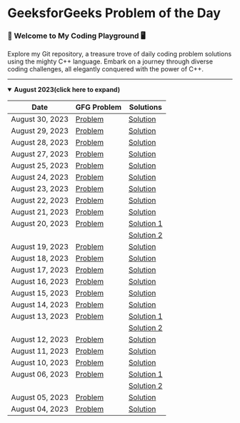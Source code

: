 # GeeksforGeeks Problem of the Day
### 🚀 Welcome to My Coding Playground 🖥️
Explore my Git repository, a treasure trove of daily coding problem solutions using the mighty C++ language. Embark on a journey through diverse coding challenges, all elegantly conquered with the power of C++.

---
<details open>
<summary><strong>August 2023(click here to expand)</strong></summary>

| Date            | GFG Problem                                                                                        | Solutions                                   |
| --------------- | -------------------------------------------------------------------------------------------------- | ------------------------------------------- |
| August 30, 2023 | [Problem](https://practice.geeksforgeeks.org/problems/delete-a-node-in-single-linked-list/1) | [Solution](./august-2023/30-august.cpp) |
| August 29, 2023 | [Problem](https://practice.geeksforgeeks.org/problems/delete-nodes-having-greater-value-on-right/1) | [Solution](./august-2023/29-august.cpp) |
| August 28, 2023 | [Problem](https://practice.geeksforgeeks.org/problems/remove-duplicate-element-from-sorted-linked-list/1) | [Solution](./august-2023/28-august.cpp) |
| August 27, 2023 | [Problem](https://practice.geeksforgeeks.org/problems/reverse-a-string/1) | [Solution](./august-2023/27-august.cpp) |
| August 25, 2023 | [Problem](https://practice.geeksforgeeks.org/problems/palindrome-string0817/1) | [Solution](./august-2023/25-august.cpp) |
| August 24, 2023 | [Problem](https://practice.geeksforgeeks.org/problems/multiply-two-strings/1) | [Solution](./august-2023/24-august.cpp) |
| August 23, 2023 | [Problem](https://practice.geeksforgeeks.org/problems/find-the-string-in-grid0111/1) | [Solution](./august-2023/23-august.cpp) |
| August 22, 2023 | [Problem](https://practice.geeksforgeeks.org/problems/make-matrix-beautiful-1587115620/1) | [Solution](./august-2023/22-august.cpp) |
| August 21, 2023 | [Problem](https://practice.geeksforgeeks.org/problems/surround-the-1s2505/1) | [Solution](./august-2023/21-august.cpp) |
| August 20, 2023 | [Problem](https://practice.geeksforgeeks.org/problems/number-of-occurrence2259/1) | [Solution 1](./august-2023/20-august_1.cpp) |
|                 |                                                                                                    | [Solution 2](./august-2023/20-august_2.cpp) |
| August 19, 2023 | [Problem](https://practice.geeksforgeeks.org/problems/subarray-with-given-sum-1587115621/1)                    | [Solution](./august-2023/19-august_2.cpp)     |
| August 18, 2023 | [Problem](https://practice.geeksforgeeks.org/problems/leaders-in-an-array-1587115620/1)                    | [Solution](./august-2023/18-august.cpp)     |
| August 17, 2023 | [Problem](https://practice.geeksforgeeks.org/problems/next-smallest-palindrome4740/1)                    | [Solution](./august-2023/17-august.cpp)     |
| August 16, 2023 | [Problem](https://practice.geeksforgeeks.org/problems/nth-catalan-number0817/1)                    | [Solution](./august-2023/16-august.cpp)     |
| August 15, 2023 | [Problem](https://practice.geeksforgeeks.org/problems/flip-bits0240/1)                             | [Solution](./august-2023/15-august.cpp)     |
| August 14, 2023 | [Problem](https://practice.geeksforgeeks.org/problems/finding-the-numbers0215/1)                   | [Solution](./august-2023/14-august.cpp)     |
| August 13, 2023 | [Problem](https://practice.geeksforgeeks.org/problems/nth-fibonacci-number1335/1)                  | [Solution 1](./august-2023/13-august_1.cpp) |
|                 |                                                                                                    | [Solution 2](./august-2023/13-august_2.cpp) |
| August 12, 2023 | [Problem](https://practice.geeksforgeeks.org/problems/longest-increasing-subsequence-1587115620/1) | [Solution](./august-2023/12-august.cpp)     |
| August 11, 2023 | [Problem](https://practice.geeksforgeeks.org/problems/coin-change2448/1)                           | [Solution](./august-2023/11-august.cpp)     |
| August 10, 2023 | [Problem](https://practice.geeksforgeeks.org/problems/longest-common-subsequence-1587115620/1)     | [Solution](./august-2023/10-august.cpp)     |
| August 06, 2023 | [Problem](https://practice.geeksforgeeks.org/problems/permutations-of-a-given-string-1587115620/1) | [Solution 1](./august-2023/06-august_1.cpp) |
|                 |                                                                                                    | [Solution 2](./august-2023/06-august_2.cpp) |
| August 05, 2023 | [Problem](https://practice.geeksforgeeks.org/problems/chocolate-distribution-problem3825/1)        | [Solution](./august-2023/05-august.cpp)     |
| August 04, 2023 | [Problem](https://practice.geeksforgeeks.org/problems/reverse-a-stack/1)                           | [Solution](./august-2023/04-august.cpp)     |

</details>
